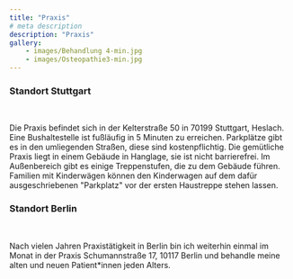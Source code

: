 ```yaml
---
title: "Praxis"
# meta description
description: "Praxis"
gallery: 
    - images/Behandlung 4-min.jpg
    - images/Osteopathie3-min.jpg
---
```


### Standort Stuttgart
<br>

Die Praxis befindet sich in der Kelterstraße 50 in 70199 Stuttgart, Heslach. Eine Bushaltestelle ist fußläufig in 5 Minuten zu erreichen. Parkplätze gibt es in den umliegenden Straßen, diese sind kostenpflichtig.
Die gemütliche Praxis liegt in einem Gebäude in Hanglage, sie ist nicht barrierefrei. Im Außenbereich gibt es einige Treppenstufen, die zu dem Gebäude führen. Familien mit Kinderwägen können den Kinderwagen auf dem dafür ausgeschriebenen "Parkplatz" vor der ersten Haustreppe stehen lassen. 


### Standort Berlin
<br>

Nach vielen Jahren Praxistätigkeit in Berlin bin ich weiterhin einmal im Monat in der Praxis Schumannstraße 17, 10117 Berlin und behandle meine alten und neuen Patient*innen jeden Alters.